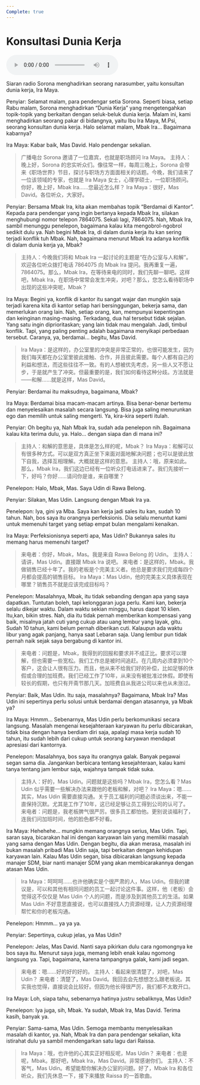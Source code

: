 ```yaml
---
Complete: true
---
```


# Konsultasi Dunia Kerja

![U8T1 - Konsultasi Dunia Kerja](audio/U8T1%20-%20Konsultasi%20Dunia%20Kerja.m4a)

Siaran radio Sorona menghadirkan seorang narasumber, yaitu konsultan dunia kerja, Ira Maya.

Penyiar: Selamat malam, para pendengar setia Sorona. Seperti biasa, setiap Rabu malam, Sorona menghadirkan “Dunia Kerja” yang mengetengahkan topik-topik yang berkaitan dengan seluk-beluk dunia kerja. Malam ini, kami menghadirkan seorang pakar di bidangnya, yaitu Ibu Ira Maya, M.Psi, seorang konsultan dunia kerja. Halo selamat malam, Mbak Ira... Bagaimana kabarnya?

Ira Maya: Kabar baik, Mas David. Halo pendengar sekalian.

> 广播电台 Sorona 邀请了一位嘉宾，也就是职场顾问 Ira Maya。
> 主持人：晚上好，Sorona 的忠实听众们。像往常一样，每周三晚上，Sorona 会带来《职场世界》节目，探讨与职场方方面面相关的话题。今晚，我们请来了一位该领域的专家，也就是 Ira Maya 女士，心理学硕士，一位职场顾问。你好，晚上好，Mbak Ira……您最近怎么样？
> Ira Maya：很好，Mas David。各位听众，大家好。

Penyiar: Bersama Mbak Ira, kita akan membahas topik “Berdamai di Kantor”. Kepada para pendengar yang ingin bertanya kepada Mbak Ira, silakan menghubungi nomor telepon 7864075. Sekali lagi, 7864075. Nah, Mbak Ira, sambil menunggu penelepon, bagaimana kalau kita mengobrol-ngobrol sedikit dulu ya. Nah begini Mbak Ira, di dalam dunia kerja itu kan sering terjadi konflik tuh Mbak. Nah, bagaimana menurut Mbak Ira adanya konflik di dalam dunia kerja ya, Mbak?

> 主持人：今晚我们将和 Mbak Ira 一起讨论的主题是“在办公室与人和解”。欢迎各位听众拨打电话 7864075 向 Mbak Ira 提问。我再重复一遍，7864075。那么，Mbak Ira，在等待来电的同时，我们先聊一聊吧。这样吧，Mbak Ira，在职场中常常会发生冲突，对吧？那么，您怎么看待职场中出现的这些冲突呢，Mbak？

Ira Maya: Begini ya, konflik di kantor itu sangat wajar dan mungkin saja terjadi karena kita di kantor setiap hari bersinggungan, bekerja sama, dan memerlukan orang lain. Nah, setiap orang, kan, mempunyai kepentingan dan keinginan masing-masing. Terkadang, dua hal tersebut tidak sejalan. Yang satu ingin diprioritaskan; yang lain tidak mau mengalah. Jadi, timbul konflik. Tapi, yang paling penting adalah bagaimana menyikapi perbedaan tersebut. Caranya, ya, berdamai... begitu, Mas David.

> Ira Maya：是这样的，办公室里的冲突是非常正常的，也很可能发生，因为我们每天都在办公室里彼此接触、合作，并且彼此需要。每个人都有自己的利益和想法，而这些往往不一致。有的人想被优先考虑，另一些人又不愿让步，于是就产生了冲突。但最重要的是，我们如何看待这种分歧。方法就是——和解……就是这样，Mas David。

Penyiar: Berdamai itu maksudnya, bagaimana, Mbak?

Ira Maya: Berdamai bisa macam-macam artinya. Bisa benar-benar bertemu dan menyelesaikan masalah secara langsung. Bisa juga saling menurunkan ego dan memilih untuk saling mengerti. Ya, kira-kira seperti itulah.

Penyiar: Oh begitu ya, Nah Mbak Ira, sudah ada penelepon nih. Bagaimana kalau kita terima dulu, ya. Halo... dengan siapa dan di mana ini?

> 主持人：和解的意思是，具体是怎么样的呢，Mbak？
> Ira Maya：和解可以有很多种方式。可以是双方真正坐下来面对面地解决问题；也可以是彼此放下自我，选择互相理解。大概就是这样的意思。
> 主持人：哦，原来如此。那么，Mbak Ira，我们这边已经有一位听众打电话进来了。我们先接听一下，好吗？你好……请问你是谁，来自哪里？

Penelepon: Halo, Mbak, Mas. Saya Udin di Rawa Belong.

Penyiar: Silakan, Mas Udin. Langsung dengan Mbak Ira ya.

Penelepon: Iya, gini ya Mba. Saya kan kerja jadi sales itu kan, sudah 10 tahun. Nah, bos saya itu orangnya perfeksionis. Dia selalu menuntut kami untuk memenuhi target yang setiap empat bulan mengalami kenaikan.

Ira Maya: Perfeksionisnya seperti apa, Mas Udin? Bukannya sales itu memang harus memenuhi target?

> 来电者：你好，Mbak，Mas。我是来自 Rawa Belong 的 Udin。
> 主持人：请讲，Mas Udin。直接跟 Mbak Ira 说吧。
> 来电者：是这样的，Mbak。我做销售已经十年了。我的老板是个完美主义者。他总是要求我们完成每四个月都会提高的销售目标。
> Ira Maya：Mas Udin，他的完美主义具体表现在哪里？销售员不就是应该完成目标吗？

Penelepon: Masalahnya, Mbak, itu tidak sebanding dengan apa yang saya dapatkan. Tuntutan boleh, tapi kelonggaran juga perlu. Kami kan, bekerja selalu dikejar waktu. Dalam waktu sekian minggu, harus dapat 10 klien. Itu,kan, bikin stres. Nah, dia itu tidak pernah memberikan kompensasi yang baik, misalnya jatah cuti yang cukup atau uang lembur yang layak, gitu. Sudah 10 tahun, kami belum pernah diberikan cuti. Kalaupun ada waktu libur yang agak panjang, hanya saat Lebaran saja. Uang lembur pun tidak pernah naik sejak saya bergabung di kantor ini.

> 来电者：问题是，Mbak，我得到的回报和要求并不成正比。要求可以理解，但也需要一些宽松。我们工作总是被时间追赶。在几周内必须拿到10个客户，这会让人很有压力。而且，他从来不给我们好的补偿，比如足够的休假或合理的加班费。我们已经工作了10年，从来没有被批准过休假。即使有较长的假期，也只有开斋节那几天。加班费自从我进公司以来也从未涨过。

Penyiar: Baik, Mas Udin. Itu saja, masalahnya? Bagaimana, Mbak Ira? Mas Udin ini sepertinya perlu solusi untuk berdamai dengan atasannya, ya Mbak ya?

Ira Maya: Hmmm... Sebenarnya, Mas Udin perlu berkomunikasi secara langsung. Masalah mengenai kesejahteraan karyawan itu perlu dibicarakan, tidak bisa dengan hanya berdiam diri saja, apalagi masa kerja sudah 10 tahun, itu sudah lebih dari cukup untuk seorang karyawan mendapat apresiasi dari kantornya.

Penelepon: Masalahnya, bos saya itu orangnya galak. Banyak pegawai segan sama dia. Jangankan berbicara tentang kesejahteraan, kalau kami tanya tentang jam lembur saja, wajahnya tampak tidak suka.

> 主持人：好的，Mas Udin。问题就是这些吗？Mbak Ira，您怎么看？Mas Udin 似乎需要一些解决办法来跟他的老板和解，对吧？
> Ira Maya：嗯……其实，Mas Udin 需要直接沟通。关于员工福利的问题必须谈出来，不能一直保持沉默。尤其是工作了10年，这已经足够让员工得到公司的认可了。
> 来电者：问题是，我老板脾气很严厉。很多员工都怕他。更别说谈福利了，连我们问加班时间，他的脸色都不好看。

Ira Maya: Hehehehe... mungkin memang orangnya serius, Mas Udin. Tapi, saran saya, bicarakan hal ini dengan karyawan lain yang memiliki masalah yang sama dengan Mas Udin. Dengan begitu, dia akan merasa, masalah ini bukan masalah pribadi Mas Udin saja, tapi berkaitan dengan kehidupan karyawan lain. Kalau Mas Udin segan, bisa dibicarakan langsung kepada manajer SDM, biar nanti manajer SDM yang akan membicarakannya dengan atasan Mas Udin.

> Ira Maya：呵呵呵……也许他确实是个很严肃的人，Mas Udin。但我的建议是，可以和其他有相同问题的员工一起讨论这件事。这样，他（老板）会觉得这不仅仅是 Mas Udin 个人的问题，而是涉及到其他员工的生活。如果 Mas Udin 不好意思直接说，也可以直接找人力资源经理，让人力资源经理帮忙和你的老板沟通。

Penelepon: Hmmm... ya ya ya.

Penyiar: Sepertinya, cukup jelas, ya Mas Udin?

Penelepon: Jelas, Mas David. Nanti saya pikirkan dulu cara ngomongnya ke bos saya itu. Menurut saya juga, memang lebih enak kalau ngomong langsung ya. Tapi, bagaimana, karena tampangnya galak, kami jadi segan.

> 来电者：嗯……好的好的好的。
> 主持人：看起来很清楚了，对吧，Mas Udin？
> 来电者：清楚了，Mas David。我回去会先想想怎么跟老板说。其实我也觉得，直接说会比较好。但因为他长得很严厉，我们都不太敢开口。

Ira Maya: Loh, siapa tahu, sebenarnya hatinya justru sebaliknya, Mas Udin?

Penelepon: Iya juga, sih, Mbak. Ya sudah, Mbak Ira, Mas David. Terima kasih, banyak ya.

Penyiar: Sama-sama, Mas Udin. Semoga membantu menyelesaikan masalah di kantor, ya. Nah, Mbak Ira dan para pendengar sekalian, kita istirahat dulu ya sambil mendengarkan satu lagu dari Raissa.

> Ira Maya：哦，也许他的心其实正好相反呢，Mas Udin？
> 来电者：也是呢，Mbak。那好吧，Mbak Ira，Mas David。非常感谢你们。
> 主持人：不客气，Mas Udin。希望能帮你解决办公室的问题。好了，Mbak Ira 和各位听众，我们先休息一下，接下来播放 Raissa 的一首歌曲。
